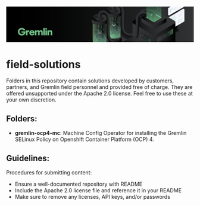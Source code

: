 ![Gremlin Factory](Gremlin-Factory.png)

# field-solutions

Folders in this repository contain solutions developed by customers, partners, and Gremlin field personnel and provided free of charge. They are offered unsupported under the Apache 2.0 license. Feel free to use these at your own discretion.  

## Folders:

   - **gremlin-ocp4-mc**: Machine Config Operator for installing the Gremlin SELinux Policy on Openshift Container Platform (OCP) 4.

## Guidelines:

   Procedures for submitting content:
   - Ensure a well-documented repository with README
   - Include the Apache 2.0 license file and reference it in your README
   - Make sure to remove any licenses, API keys, and/or passwords 
